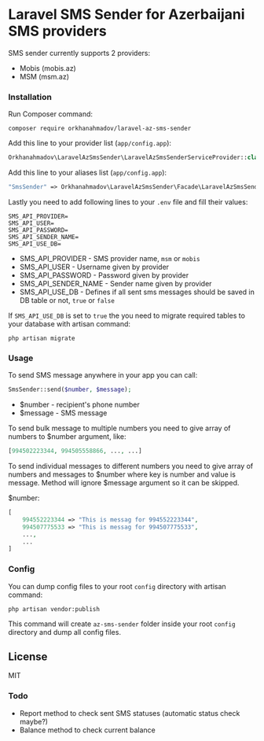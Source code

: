 # Laravel SMS Sender for Azerbaijani SMS providers

SMS sender currently supports 2 providers:
  - Mobis (mobis.az)
  - MSM (msm.az)

### Installation

Run Composer command:

```composer
composer require orkhanahmadov/laravel-az-sms-sender
```

Add this line to your provider list (`app/config.app`):

```php
Orkhanahmadov\LaravelAzSmsSender\LaravelAzSmsSenderServiceProvider::class
```

Add this line to your aliases list (`app/config.app`):

```php
"SmsSender" => Orkhanahmadov\LaravelAzSmsSender\Facade\LaravelAzSmsSender::class
```

Lastly you need to add following lines to your `.env` file and fill their values:
```
SMS_API_PROVIDER=
SMS_API_USER=
SMS_API_PASSWORD=
SMS_API_SENDER_NAME=
SMS_API_USE_DB=
```
  - SMS_API_PROVIDER - SMS provider name, `msm` or `mobis`
  - SMS_API_USER - Username given by provider
  - SMS_API_PASSWORD - Password given by provider
  - SMS_API_SENDER_NAME - Sender name given by provider
  - SMS_API_USE_DB - Defines if all sent sms messages should be saved in DB table or not, `true` or `false`

If `SMS_API_USE_DB` is set to `true` the you need to migrate required tables to your database with artisan command:
```
php artisan migrate
```

### Usage
To send SMS message anywhere in your app you can call:
```php
SmsSender::send($number, $message);
```
  - $number - recipient's phone number
  - $message - SMS message

To send bulk message to multiple numbers you need to give array of numbers to $number argument, like:
```php
[994502223344, 994505558866, ..., ...]
```

To send individual messages to different numbers you need to give array of numbers and messages to $number where key is number and value is message. Method will ignore $message argument so it can be skipped.

$number:
```php
[
    994552223344 => "This is messag for 994552223344",
    994507775533 => "This is messag for 994507775533",
    ...,
    ...
]
```
### Config
You can dump config files to your root `config` directory with artisan command:
```
php artisan vendor:publish
```
This command will create `az-sms-sender` folder inside your root `config` directory and dump all config files.

License
----

MIT

### Todo

 - Report method to check sent SMS statuses (automatic status check maybe?)
 - Balance method to check current balance
